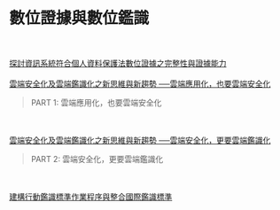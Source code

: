 # 數位證據與數位鑑識

<!--5-->
<!--more-->

<br><br/>
[探討資訊系統符合個人資料保護法數位證據之完整性與證據能力](http://www.myhome.net.tw/2015_11/p02.htm)
<br></br>
[雲端安全化及雲端鑑識化之新思維與新趨勢
──雲端應用化，也要雲端安全化](http://www.myhome.net.tw/2015_08/p02.htm)
> PART 1: 雲端應用化，也要雲端安全化

<br><br/>
[雲端安全化及雲端鑑識化之新思維與新趨勢
──雲端安全化，更要雲端鑑識化](http://www.myhome.net.tw/2015_09/p02.htm)
> PART 2: 雲端安全化，更要雲端鑑識化

<br><br/>
[建構行動鑑識標準作業程序與整合國際鑑識標準](https://www.twnic.tw/NEWS4/177.php)

